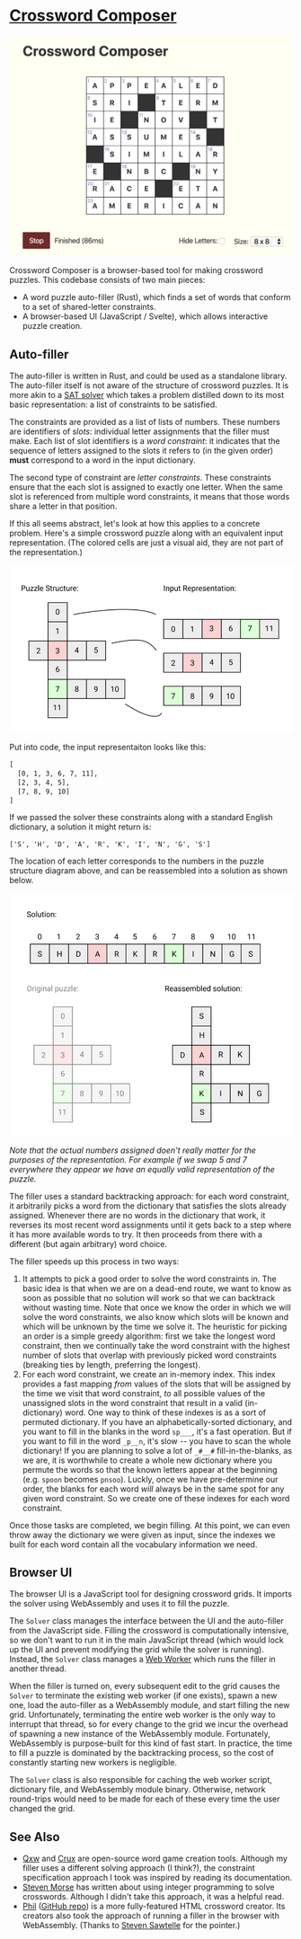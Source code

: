 [Crossword Composer](https://crossword.paulbutler.org)
====================

![Screenshot of Crossword Composer](images/screenshot.png)

Crossword Composer is a browser-based tool for making crossword puzzles. This codebase consists of two main pieces:

- A word puzzle auto-filler (Rust), which finds a set of words that conform to a set of shared-letter constraints.
- A browser-based UI (JavaScript / Svelte), which allows interactive puzzle creation.

Auto-filler
-----------

The auto-filler is written in Rust, and could be used as a standalone library. The auto-filler itself is not aware of the structure of crossword puzzles. It is more akin to a [SAT solver](https://en.wikipedia.org/wiki/Boolean_satisfiability_problem) which takes a problem distilled down to its most basic representation: a list of constraints to be satisfied.

The constraints are provided as a list of lists of numbers. These numbers are identifiers of *slots*: individual letter assignments that the filler must make. Each list of slot identifiers is a *word constraint*: it indicates that the sequence of letters assigned to the slots it refers to (in the given order) **must** correspond to a word in the input dictionary.

The second type of constraint are *letter constraints*. These constraints ensure that the each slot is assigned to exactly one letter. When the same slot is referenced from multiple word constraints, it means that those words share a letter in that position.

If this all seems abstract, let's look at how this applies to a concrete problem. Here's a simple crossword puzzle along with an equivalent input representation. (The colored cells are just a visual aid, they are not part of the representation.)

![A diagram showing the input representation.](images/input_representation.png)

Put into code, the input representaiton looks like this:

    [
      [0, 1, 3, 6, 7, 11],
      [2, 3, 4, 5],
      [7, 8, 9, 10]
    ]

If we passed the solver these constraints along with a standard English dictionary, a solution it might return is:

    ['S', 'H', 'D', 'A', 'R', 'K', 'I', 'N', 'G', 'S']

The location of each letter corresponds to the numbers in the puzzle structure diagram above, and can be reassembled into a solution as shown below.

![An example output representation from the solver.](images/output_representation.png)

*Note that the actual numbers assigned doen't really matter for the purposes of the representation. For example if we swap 5 and 7 everywhere they appear we have an equally valid representation of the puzzle.*

The filler uses a standard backtracking approach: for each word constraint, it arbitrarily picks a word from the dictionary that satisfies the slots already assigned. Whenever there are no words in the dictionary that work, it reverses its most recent word assignments until it gets back to a step where it has more available words to try. It then proceeds from there with a different (but again arbitrary) word choice.

The filler speeds up this process in two ways:

1. It attempts to pick a good order to solve the word constraints in. The basic idea is that when we are on a dead-end route, we want to know as soon as possible that no solution will work so that we can backtrack without wasting time. Note that once we know the order in which we will solve the word constraints, we also know which slots will be known and which will be unknown by the time we solve it. The heuristic for picking an order is a simple greedy algorithm: first we take the longest word constraint, then we continually take the word constraint with the highest number of slots that overlap with previously picked word constraints (breaking ties by length, preferring the longest).
2. For each word constraint, we create an in-memory index. This index provides a fast mapping *from* values of the slots that will be assigned by the time we visit that word constraint, *to* all possible values of the unassigned slots in the word constraint that result in a valid (in-dictionary) word. One way to think of these indexes is as a sort of permuted dictionary. If you have an alphabetically-sorted dictionary, and you want to fill in the blanks in the word `sp___`, it's a fast operation. But if you want to fill in the word `_p__n`, it's slow -- you have to scan the whole dictionary! If you are planning to solve a lot of `_#__#` fill-in-the-blanks, as we are, it is worthwhile to create a whole new dictionary where you permute the words so that the known letters appear at the beginning (e.g. `spoon` becomes `pnsoo`). Luckly, once we have pre-determine our order, the blanks for each word *will* always be in the same spot for any given word constraint. So we create one of these indexes for each word constraint.

Once those tasks are completed, we begin filling. At this point, we can even throw away the dictionary we were given as input, since the indexes we built for each word contain all the vocabulary information we need.

Browser UI
----------

The browser UI is a JavaScript tool for designing crossword grids. It imports the solver using WebAssembly and uses it to fill the puzzle.

The `Solver` class manages the interface between the UI and the auto-filler from the JavaScript side. Filling the crossword is computationally intensive, so we don't want to run it in the main JavaScript thread (which would lock up the UI and prevent modifying the grid while the solver is running). Instead, the `Solver` class manages a [Web Worker](https://developer.mozilla.org/en-US/docs/Web/API/Web_Workers_API/Using_web_workers) which runs the filler in another thread.

When the filler is turned on, every subsequent edit to the grid causes the `Solver` to terminate the existing web worker (if one exists), spawn a new one, load the auto-filler as a WebAssembly module, and start filling the new grid. Unfortunately, terminating the entire web worker is the only way to interrupt that thread, so for every change to the grid we incur the overhead of spawning a new instance of the WebAssembly module. Fortunately, WebAssembly is purpose-built for this kind of fast start. In practice, the time to fill a puzzle is dominated by the backtracking process, so the cost of constantly starting new workers is negligible.

The `Solver` class is also responsible for caching the web worker script, dictionary file, and WebAssembly module binary. Otherwise, network round-trips would need to be made for each of these every time the user changed the grid.

See Also
--------

- [Qxw](https://www.quinapalus.com/qxw.html) and [Crux](https://www.quinapalus.com/crux.html) are open-source word game creation tools. Although my filler uses a different solving approach (I think?), the constraint specification approach I took was inspired by reading its documentation.
- [Steven Morse](https://stmorse.github.io/journal/IP-Crossword-puzzles.html) has written about using integer programming to solve crosswords. Although I didn't take this approach, it was a helpful read.
- [Phil](http://www.keiranking.com/phil/) ([GitHub repo](https://github.com/keiranking/Phil)) is a more fully-featured HTML crossword creator. Its creators also took the approach of running a filler in the browser with WebAssembly. (Thanks to [Steven Sawtelle](https://twitter.com/StevenSawtelle) for the pointer.)
